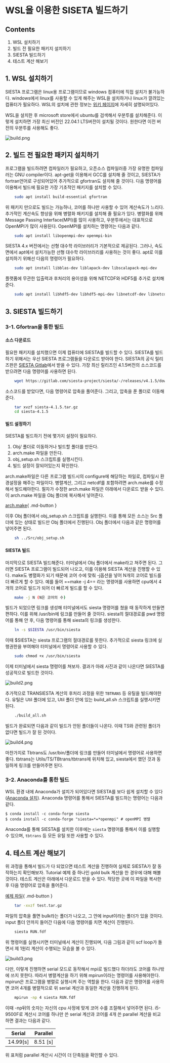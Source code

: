 # WSL을 이용한 SISETA 빌드하기

## Contents
1. WSL 설치하기
2. 빌드 전 필요한 패키지 설치하기
3. SIESTA 빌드하기
4. 테스트 계산 해보기

## 1. WSL 설치하기

SIESTA 프로그램은 linux용 프로그램이므로 windows 컴퓨터에 직접 설치가 불가능하다. windows에서 linux를 사용할 수 있게 해주는 WSL을 설치하거나 linux가 깔려있는 컴퓨터가 필요하다. WSL의 설치에 관한 정보는 [위키 페이지](<https://yhkimlab.github.io/YHKimLabWiki/site/environment/wsl2/>)에 자세히 설명되어있다. 

WSL을 설치한 후 microsoft store에서 ubuntu를 검색해서 우분투를 설치해준다. 이렇게 설치하면 가장 최신 버전인 22.04.1 LTS버전이 설치될 것이다. 원한다면 이전 버전의 우분투를 사용해도 좋다.

![build.png](img/build/build_1.PNG)

## 2. 빌드 전 필요한 패키지 설치하기

프로그램을 빌드하려면 컴파일러가 필요하고, 오픈소스 컴파일러중 가장 유명한 컴파일러는 GNU compiler이다. apt-get을 이용해서 GCC를 설치해 줄 것이고, SIESTA가 fortran언어로 구성되어있어 추가적으로 gfortran도 설치해 줄 것이다. 다음 명령어를 이용해서 빌드에 필요한 가장 기초적인 패키지를 설치할 수 있다.

```bash
    sudo apt install build-essential gfortran
```

위 패키지 만으로도 빌드는 가능하나, 코어를 하나만 사용할 수 있어 계산속도가 느리다. 추가적인 계산속도 향상을 위해 병렬화 패키지를 설치해 줄 필요가 있다. 병렬화를 위해 Message Passing Interface(MPI)를 많이 사용하고, 우분투에서는 대표적으로 OpenMPI가 많이 사용된다. OpenMPI를 설치하는 명령어는 다음과 같다.

```bash
    sudo apt install libopenmpi-dev openmpi-bin
```

SIESTA 4.x 버전에서는 선형 대수학 라이브러리가 기본적으로 제공된다. 그러나, 속도면에서 apt에서 설치가능한 선형 대수학 라이브러리를 사용하는 것이 좋다. apt로 이를 설치하기 위해선 다음의 명령어가 필요하다.

```bash
    sudo apt install libblas-dev liblapack-dev libscalapack-mpi-dev
```

플랫폼에 무관한 입출력과 후처리의 용이성을 위해 NETCDF와 HDF5를 추가로 설치해준다.

```bash
    sudo apt install libhdf5-dev libhdf5-mpi-dev libnetcdf-dev libnetcdff-dev netcdf-bin
```

## 3. SIESTA 빌드하기

### 3-1. Gfortran을 통한 빌드

#### 소스 다운로드

필요한 패키지를 설치했으면 이제 컴퓨터에 SIESTA를 빌드할 수 있다. SIESTA를 빌드하기 위해서는 우선 SIESTA 프로그램들을 다운로드 받아야 한다. SIESTA의 공식 릴리즈판은 [SIESTA Gitlab](https://gitlab.com/siesta-project/siesta/-/releases)에서 받을 수 있다. 가장 최신 릴리즈인 4.1.5버전의 소스코드를 받으려면 다음 명령어를 사용하면 된다.

```bash
    wget https://gitlab.com/siesta-project/siesta/-/releases/v4.1.5/downloads/siesta-4.1.5.tar.gz
```

소스코드를 받았다면, 다음 명령어로 압축을 풀어준다. 그리고, 압축을 푼 폴더로 이동해준다.

```bash
    tar xvzf siesta-4.1.5.tar.gz
    cd siesta-4.1.5
```

#### 빌드 설정하기

SIESTA를 빌드하기 전에 몇가지 설정이 필요하다.

1. Obj/ 폴더로 이동하거나 빌드할 폴더를 만든다.
2. arch.make 파일을 만든다.
3. obj_setup.sh 스크립트를 실행시킨다.
4. 빌드 설정이 잘되어있는지 확인한다.

arch.make파일은 다른 프로그램 빌드시의 configure에 해당하는 파일로, 컴파일시 환경설정을 해주는 파일이다. 병렬계산, 그리고 netcdf를 포함하려면 arch.make를 수정해서 빌드해야한다. 필자가 수정한 arch.make 파일은 아래에서 다운로드 받을 수 있다. 이 arch.make 파일을 Obj 폴더에 복사해서 넣어준다.

[arch.make](img/build/arch.make){ .md-button }

이후 Obj 폴더에서 obj_setup.sh 스크립트를 실행한다. 이를 통해 모든 소스는 Src 폴더에 있는 상태로 빌드만 Obj 폴더에서 진행된다. Obj 폴더에서 다음과 같은 명령어를 넣어주면 된다.

```bash
    sh ../Src/obj_setup.sh
```

#### SIESTA 빌드

마지막으로 SIESTA 빌드해준다. 터미널에서 Obj 폴더에서 make라고 쳐주면 된다. 그러면 SIESTA 프로그램이 빌드되어 나오고, 이를 이용해 SIESTA 계산을 진행할 수 있다. make도 병렬화가 되기 때문에 코어 수에 맞춰 -j옵션을 넣어 N개의 코어로 빌드를 더 빠르게 할 수 있다. 예를 들어 ==make -j 4== 라는 명령어를 사용하면 cpu에서 4개의 코어로 빌드가 되어 더 빠르게 빌드를 할 수 있다.

```bash
    make -j N (N은 코어의 수)
```

빌드가 되었으면 링크를 생성해 터미널에서도 siesta 명령어를 쳤을 때 동작하게 만들면 편하다. 이를 위해 /usr/bin에 링크를 만들어 줄 것이다. siesta의 절대경로를 pwd 명령어를 통해 안 후, 다음 명령어를 통해 siesta의 링크를 생성한다.

```bash
    ln -s $SIESTA /usr/bin/siesta
```

이때 $SIESTA는 siesta 프로그램의 절대경로를 뜻한다. 추가적으로 siesta 링크에 실행권한을 부여해야 터미널에서 명령어로 사용할 수 있다.

```bash
    sudo chmod +x /usr/bin/siesta
```

이제 터미널에서 siesta 명령어를 쳐보자. 결과가 아래 사진과 같이 나온다면 SIESTA를 성공적으로 빌드한 것이다.

![build2.png](img/build/build_2.PNG)

추가적으로 TRANSIESTA 계산의 후처리 과정을 위한 `TBTRANS` 등 유틸을 빌드해야한다. 유틸은 Util 폴더에 있고, Util 폴더 안에 있는 build_all.sh 스크립트를 실행시키면 된다.

```bash
    ./build_all.sh
```

빌드가 완료되면 다음과 같이 빌드가 안된 폴더들이 나온다. 이때 TS와 관련된 폴더가 없다면 빌드가 잘 된 것이다.

![build4.png](img/build/build_4.PNG)

마찬가지로 Tbtrans도 /usr/bin/폴더에 링크를 만들어 터미널에서 명령어로 사용하면 좋다. tbtrans는 Utils/TS/TBtrans/tbtrans에 위치해 있고, siesta에서 했던 것과 동일하게 링크를 만들어주면 된다.


### 3-2. Anaconda를 통한 빌드

 WSL 환경 내에 Anaconda가 설치가 되어있다면 SIESTA를 보다 쉽게 설치할 수 있다([Anaconda 설치](<https://yhkimlab.github.io/YHKimLabWiki/site/environment/wsl2/>)). Anaconda 명령어를 통해서 SIESTA를 빌드하는 명령어는 다음과 같다.

```
$ conda install -c conda-forge siesta
$ conda install -c conda-forge "siesta=*=*openmpi" # openMPI 병렬
```

Anaconda를 통해 SIESTA를 설치한 이후에는 `siesta` 명령어를 통해서 이를 실행할 수 있으며,
 `tbtrans` 등 모든 유틸 또한 사용할 수 있다.


## 4. 테스트 계산 해보기

위 과정을 통해서 빌드가 다 되었으면 테스트 계산을 진행하여 실제로 SIESTA가 잘 동작하는지 확인해보자. Tutorial 예제 중 하나인 gold bulk 계산을 한 경우에 대해 해볼 것이다. 테스트 계산은 아래에서 다운로드 받을 수 있다. 적당한 곳에 이 파일을 복사한 후 다음 명령어로 압축을 풀어준다.

[예제 파일](img/build/test.tar.gz){ .md-button }

```bash
    tar -xvzf test.tar.gz
```

파일의 압축을 풀면 bulk라는 폴더가 나오고, 그 안에 input이라는 폴더가 있을 것이다. input 폴더 안까지 들어간 다음에 다음 명령어를 치면 계산이 진행된다.

```bash
    siesta RUN.fdf
```

위 명령어를 실행시키면 터미널에서 계산이 진행되며, 다음 그림과 같이 scf loop가 돌면서 제 1원리 계산이 수행되는 모습을 볼 수 있다.

![build3.png](img/build/build_3.PNG)

다만, 이렇게 진행하면 serial 모드로 동작해서 mpi로 빌드했다 하더라도 코어를 하나밖에 쓰지 못한다. 따라서 병렬계산을 하기 위해 mpirun이라는 명령어를 사용해야한다. mpirun은 프로그램을 병렬로 실행시켜 주는 역할을 한다. 다음과 같은 명령어를 사용하면 코어 4개를 병렬적으로 위 serial 계산과 동일한 계산을 진행하게 된다.


```bash
    mpirun -np 4 siesta RUN.fdf
```

이때 -np뒤의 숫자는 자신의 cpu 사정에 맞게 코어 수를 조절해서 넣어주면 된다. i5-9500F로 계산시 코어를 하나만 쓴 serial 계산과 코어를 4개 쓴 parallel 계산을 비교하면 결과는 다음과 같다.

|     Serial         |    Parallel    |
| :----------------: | :------------: |
|      14.99[s]      |    8.51 [s]    |

위 표처럼 parallel 계산시 시간이 더 단축됨을 확인할 수 있다.